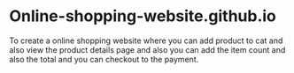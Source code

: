 # Online-shopping-website.github.io
To create a online shopping website where you can add product to cat and also view the product details page and also you can add the item count and also the total and you can checkout to the payment.
